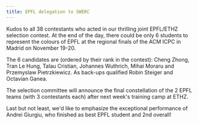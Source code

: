 ```yaml
---
title: EPFL delegation to SWERC
---
```


Kudos to all 38 contestants who acted in our thrilling joint EPFL/ETHZ selection contest. At the end of the day, there could be only 6 students to represent the colours of EPFL at the regional finals of the ACM ICPC in Madrid on November 19-20. 

The 6 candidates are (ordered by their rank in the contest): Cheng Zhong, Tran Le Hung, Talau Cristian, Johannes Wuthrich, Mihai Moraru and Przemyslaw Pietrzkiewicz. As back-ups qualified Robin Steiger and Octavian Ganea. 

The selection committee will announce the final constellation of the 2 EPFL teams (with 3 contestants each) after next week's training camp at ETHZ. 

Last but not least, we'd like to emphasize the exceptional performance of Andrei Giurgiu, who finished as best EPFL student and 2nd overall! 

